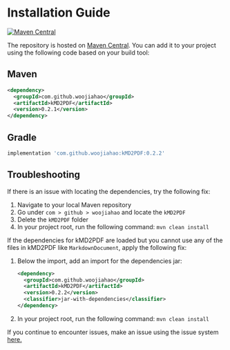 # Installation Guide
[![Maven Central](https://maven-badges.herokuapp.com/maven-central/com.github.woojiahao/kMD2PDF/badge.svg)](https://maven-badges.herokuapp.com/maven-central/com.github.woojiahao/kMD2PDF/)

The repository is hosted on [Maven Central](https://search.maven.org/artifact/com.github.woojiahao/kMD2PDF). You can 
add it to your project using the following code based on your build tool:

## Maven
```xml
<dependency>
  <groupId>com.github.woojiahao</groupId>
  <artifactId>kMD2PDF</artifactId>
  <version>0.2.1</version>
</dependency>
```

## Gradle
```groovy
implementation 'com.github.woojiahao:kMD2PDF:0.2.2'
```

## Troubleshooting
If there is an issue with locating the dependencies, try the following fix:

1. Navigate to your local Maven repository
2. Go under `com > github > woojiahao` and locate the `kMD2PDF`
3. Delete the `kMD2PDF` folder
4. In your project root, run the following command: `mvn clean install`

If the dependencies for kMD2PDF are loaded but you cannot use any of the files in kMD2PDF like `MarkdownDocument`, apply
the following fix:

1. Below the import, add an import for the dependencies jar:
    
    ```xml
    <dependency>
      <groupId>com.github.woojiahao</groupId>
      <artifactId>kMD2PDF</artifactId>
      <version>0.2.2</version>
      <classifier>jar-with-dependencies</classifier>
    </dependency>
    ```

2. In your project root, run the following command: `mvn clean install`

If you continue to encounter issues, make an issue using the issue system [here.](https://github.com/woojiahao/kMD2PDF/issues)